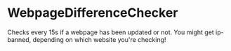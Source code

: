 # WebpageDifferenceChecker
Checks every 15s if a webpage has been updated or not. You might get ip-banned, depending on which website you're checking!
